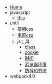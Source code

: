 - [Home](/)
- javascript
  - [this](/js/this)
- until
  - [常用css](/until/css)
  - [重置css](/until/reset)
  - js工具
    - [class](/until/js/class)
    - [cookie](/until/js/cookie)
    - [时间](/until/js/时间)
    - [浏览器环境](/until/js/浏览器环境)
    - [防抖和节流](/until/js/防抖和节流)
- webpack4.0
